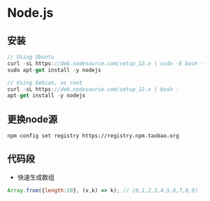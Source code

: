 # Node.js


## 安装

```js
// Using Ubuntu
curl -sL https://deb.nodesource.com/setup_12.x | sudo -E bash -
sudo apt-get install -y nodejs

// Using Debian, as root
curl -sL https://deb.nodesource.com/setup_12.x | bash -
apt-get install -y nodejs
```

## 更换node源

```shell
npm config set registry https://registry.npm.taobao.org
```

## 代码段

* 快速生成数组
```js
Array.from({length:10}, (v,k) => k); // [0,1,2,3,4,5,6,7,8,9]
```